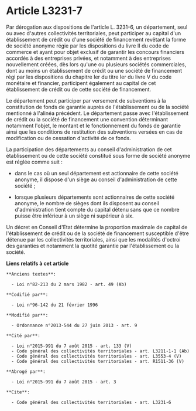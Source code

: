 # Article L3231-7

Par dérogation aux dispositions de l'article L. 3231-6, un département, seul ou avec d'autres collectivités territoriales,
peut participer au capital d'un établissement de crédit ou d'une société de financement revêtant la forme de société anonyme
régie par les dispositions du livre II du code de commerce et ayant pour objet exclusif de garantir les concours financiers
accordés à des entreprises privées, et notamment à des entreprises nouvellement créées, dès lors qu'une ou plusieurs sociétés
commerciales, dont au moins un établissement de crédit ou une société de financement régi par les dispositions du chapitre
Ier du titre Ier du livre V du code monétaire et financier, participent également au capital de cet établissement de crédit
ou de cette société de financement. 

Le département peut participer par versement de subventions à la constitution de fonds de garantie auprès de l'établissement
ou de la société mentionné à l'alinéa précédent. Le département passe avec l'établissement de crédit ou la société de
financement une convention déterminant notamment l'objet, le montant et le fonctionnement du fonds de garantie ainsi que les
conditions de restitution des subventions versées en cas de modification ou de cessation d'activité de ce fonds. 

La participation des départements au conseil d'administration de cet établissement ou de cette société constitué sous forme
de société anonyme est réglée comme suit :

- dans le cas où un seul département est actionnaire de cette société anonyme, il dispose d'un siège au conseil
d'administration de cette société ;

- lorsque plusieurs départements sont actionnaires de cette société anonyme, le nombre de sièges dont ils disposent au
conseil d'administration tient compte du capital détenu sans que ce nombre puisse être inférieur à un siège ni supérieur à
six. 

Un décret en Conseil d'Etat détermine la proportion maximale de capital de l'établissement de crédit ou de la société de
financement susceptible d'être détenue par les collectivités territoriales, ainsi que les modalités d'octroi des garanties et
notamment la quotité garantie par l'établissement ou la société.

**Liens relatifs à cet article**

	**Anciens textes**:

	  - Loi n°82-213 du 2 mars 1982 - art. 49 (Ab)

	**Codifié par**:

	  - Loi n°96-142 du 21 février 1996

	**Modifié par**:

	  - Ordonnance n°2013-544 du 27 juin 2013 - art. 9

	**Cité par**:

	  - Loi n°2015-991 du 7 août 2015 - art. 133 (V)
	  - Code général des collectivités territoriales - art. L3211-1-1 (Ab)
	  - Code général des collectivités territoriales - art. L3553-4 (V)
	  - Code général des collectivités territoriales - art. R1511-36 (V)

	**Abrogé par**:

	  - Loi n°2015-991 du 7 août 2015 - art. 3

	**Cite**:

	  - Code général des collectivités territoriales - art. L3231-6
